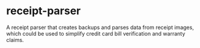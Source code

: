 # receipt-parser

A receipt parser that creates backups and parses data from receipt images, which could be used to simplify credit card bill verification and warranty claims. 
